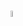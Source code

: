 <p align="center">
    <h1 <a href=""><img src="https://media.giphy.com/media/hvRJCLFzcasrR4ia7z/giphy.gif" width="5%"></a>
</p>
